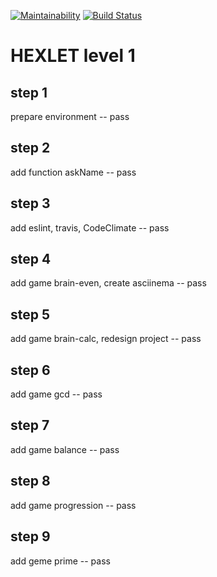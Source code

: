 [![Maintainability](https://api.codeclimate.com/v1/badges/cde6ba2cc734a4185669/maintainability)](https://codeclimate.com/github/Badasper/project-lvl1-s168/maintainability)
[![Build Status](https://travis-ci.org/Badasper/project-lvl1-s168.svg?branch=master)](https://travis-ci.org/Badasper/project-lvl1-s168)
# HEXLET level 1
## step 1
prepare environment -- pass 
## step 2
add function askName -- pass
## step 3
add eslint, travis, CodeClimate -- pass
## step 4
add game brain-even, create asciinema -- pass
## step 5
add game brain-calc, redesign project -- pass
## step 6
add game gcd -- pass
## step 7
add game balance -- pass
## step 8
add game progression -- pass
## step 9
add geme prime -- pass
